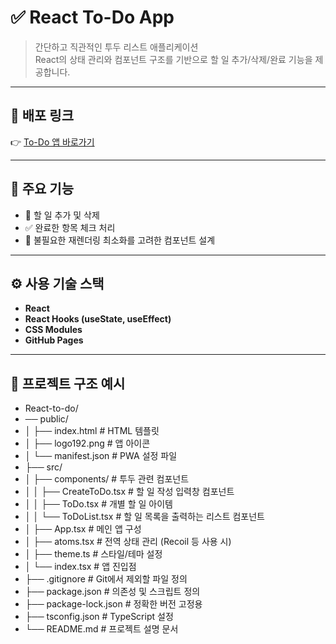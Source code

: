 # ✅ React To-Do App

> 간단하고 직관적인 투두 리스트 애플리케이션  
> React의 상태 관리와 컴포넌트 구조를 기반으로 할 일 추가/삭제/완료 기능을 제공합니다.

---

## 🔗 배포 링크

👉 [To-Do 앱 바로가기](https://sh701.github.io/React-to-do/)

---

## 📸 주요 기능

- 📝 할 일 추가 및 삭제
- ✅ 완료한 항목 체크 처리
- 🧼 불필요한 재렌더링 최소화를 고려한 컴포넌트 설계

---

## ⚙️ 사용 기술 스택

- **React**
- **React Hooks (useState, useEffect)**
- **CSS Modules**
- **GitHub Pages**

---

## 📂 프로젝트 구조 예시

- React-to-do/
- ── public/
- │   ├── index.html              # HTML 템플릿
- │   ├── logo192.png             # 앱 아이콘
- │   └── manifest.json           # PWA 설정 파일
- ├── src/
- │   ├── components/             # 투두 관련 컴포넌트
- │   │   ├── CreateToDo.tsx      # 할 일 작성 입력창 컴포넌트
- │   │   ├── ToDo.tsx            # 개별 할 일 아이템
- │   │   └── ToDoList.tsx        # 할 일 목록을 출력하는 리스트 컴포넌트
- │   ├── App.tsx                 # 메인 앱 구성
- │   ├── atoms.tsx               # 전역 상태 관리 (Recoil 등 사용 시)
- │   ├── theme.ts                # 스타일/테마 설정
- │   └── index.tsx               # 앱 진입점
- ├── .gitignore                  # Git에서 제외할 파일 정의
- ├── package.json                # 의존성 및 스크립트 정의
- ├── package-lock.json           # 정확한 버전 고정용
- ├── tsconfig.json               # TypeScript 설정
- └── README.md                   # 프로젝트 설명 문서
